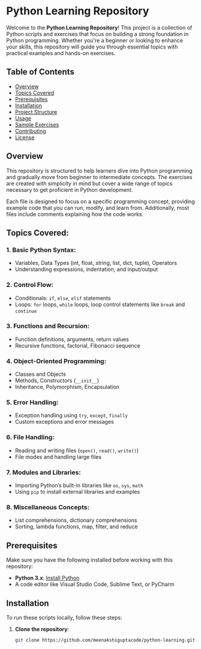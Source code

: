 # Python Learning Repository

Welcome to the **Python Learning Repository**! This project is a collection of Python scripts and exercises that focus on building a strong foundation in Python programming. Whether you're a beginner or looking to enhance your skills, this repository will guide you through essential topics with practical examples and hands-on exercises.

## Table of Contents
- [Overview](#overview)
- [Topics Covered](#topics-covered)
- [Prerequisites](#prerequisites)
- [Installation](#installation)
- [Project Structure](#project-structure)
- [Usage](#usage)
- [Sample Exercises](#sample-exercises)
- [Contributing](#contributing)
- [License](#license)

## Overview
This repository is structured to help learners dive into Python programming and gradually move from beginner to intermediate concepts. The exercises are created with simplicity in mind but cover a wide range of topics necessary to get proficient in Python development.

Each file is designed to focus on a specific programming concept, providing example code that you can run, modify, and learn from. Additionally, most files include comments explaining how the code works.

## Topics Covered:
### 1. **Basic Python Syntax**:
   - Variables, Data Types (int, float, string, list, dict, tuple), Operators
   - Understanding expressions, indentation, and input/output

### 2. **Control Flow**:
   - Conditionals: `if`, `else`, `elif` statements
   - Loops: `for` loops, `while` loops, loop control statements like `break` and `continue`
   
### 3. **Functions and Recursion**:
   - Function definitions, arguments, return values
   - Recursive functions, factorial, Fibonacci sequence
   
### 4. **Object-Oriented Programming**:
   - Classes and Objects
   - Methods, Constructors (`__init__`)
   - Inheritance, Polymorphism, Encapsulation

### 5. **Error Handling**:
   - Exception handling using `try`, `except`, `finally`
   - Custom exceptions and error messages
   
### 6. **File Handling**:
   - Reading and writing files (`open()`, `read()`, `write()`)
   - File modes and handling large files

### 7. **Modules and Libraries**:
   - Importing Python’s built-in libraries like `os`, `sys`, `math`
   - Using `pip` to install external libraries and examples
   
### 8. **Miscellaneous Concepts**:
   - List comprehensions, dictionary comprehensions
   - Sorting, lambda functions, map, filter, and reduce

## Prerequisites
Make sure you have the following installed before working with this repository:
- **Python 3.x**: [Install Python](https://www.python.org/downloads/)
- A code editor like Visual Studio Code, Sublime Text, or PyCharm

## Installation
To run these scripts locally, follow these steps:
1. **Clone the repository**:
   ```bash
   git clone https://github.com/meenakshiguptacode/python-learning.git